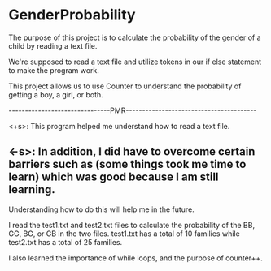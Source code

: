 # GenderProbability
The purpose of this project is to calculate the probability of the gender of a child by reading a text file. 

We're supposed to read a text file and utilize tokens in our if else statement to make the program work. 

This project allows us to use Counter to understand the probability of getting a boy, a girl, or both. 

-------------------------------PMR----------------------------------------

<+s>: This program helped me understand how to read a text file. 

<-s>: In addition, I did have to overcome certain barriers such as (some things took me time to learn) which was good because I am still learning. 
--------------------------------------------------------------------------
Understanding how to do this will help me in the future.

I read the test1.txt and test2.txt files to calculate the probability of the BB, GG, BG, or GB in the two files. 
test1.txt has a total of 10 families while test2.txt has a total of 25 families. 

I also learned the importance of while loops, and the purpose of counter++. 

